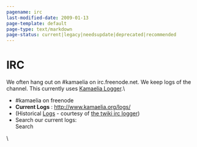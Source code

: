 ```yaml
---
pagename: irc
last-modified-date: 2009-01-13
page-template: default
page-type: text/markdown
page-status: current|legacy|needsupdate|deprecated|recommended
---
```

IRC
===

We often hang out on \#kamaelia on irc.freenode.net. We keep logs of the
channel. This currently uses [Kamaelia Logger](KamaeliaLogger.html).\

-   \#kamaelia on freenode
-   **Current Logs** :
    <http://www.kamaelia.org/logs/>[](http://yeoldeclue.com/logs/)
-   (Historical
    [Logs](http://koala.ilog.fr/twikiirc/bin/irclogger_log/kamaelia) -
    courtesy of [the twiki irc logger](http://koala.ilog.fr/twikiirc))
-   Search our current logs:\
    Search

\
